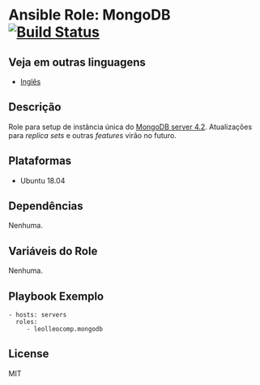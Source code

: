 Ansible Role: MongoDB [![Build Status](https://travis-ci.com/leolleocomp/mongodb.svg?branch=master)](https://travis-ci.com/leolleocomp/mongodb)
=========

Veja em outras linguagens
------------

- [Inglês](README.en.md)

Descrição
------------

Role para setup de instância única do [MongoDB server 4.2](https://docs.mongodb.com/manual/). Atualizações para _replica sets_ e outras _features_ virão no futuro.

Plataformas
------------
- Ubuntu 18.04

Dependências
------------
Nenhuma.


Variáveis do Role
--------------
Nenhuma.

Playbook Exemplo
----------------


    - hosts: servers
      roles:
         - leolleocomp.mongodb

License
-------

MIT
